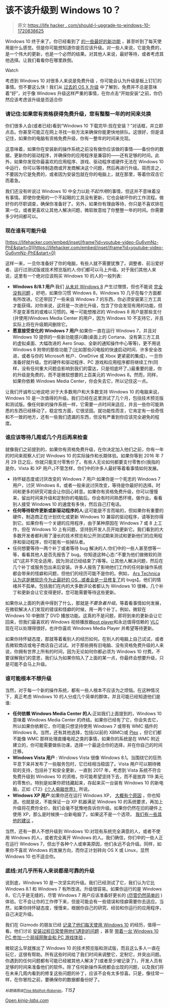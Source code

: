 # 该不该升级到 Windows 10？

> 原文:[https://life hacker . com/should-I-upgrade-to-windows-10-1720838625](https://lifehacker.com/should-i-upgrade-to-windows-10-1720838625)

Windows 10 终于来了。你已经看到了 [的一些最好的新功能](https://lifehacker.com/the-best-new-features-of-windows-10-1680904614) ，甚至听到了每天使用是什么感觉。但是你可能想知道你是否应该升级。对一些人来说，它是免费的，是一个伟大的更新，也是一个必然的结果。对其他人来说，最好等待，或者考虑其他选择。让我们看看你在哪里跌倒。

Watch

考虑到 Windows 10 对很多人来说是免费升级 ，你可能会认为升级是板上钉钉的事情。但不要这么快！我们从 [过去的 OS X 升级](http://lifehacker.com/should-i-upgrade-to-mac-os-x-yosemite-1647176248) 中了解到，免费并不总是意味着“好”，对于像 Windows 升级这样严重的事情，在你点击“开始安装”之前，你仍然应该考虑该升级是否适合你

### 请记住:如果您有资格获得免费升级，您有整整一年的时间来兑换

你们很多人会(或者已经)看到“Windows 10 下载完毕:现在安装？”对话框，并立即点击。你甚至可能正在网上寻找一些方法来确保你能更快地排队。这很好，但是请记住，如果你的电脑有资格免费升级，你有一整年的时间来兑现。

这意味着，如果你在安装新的操作系统之前没有做你应该做的事情——备份你的数据，更新你的驱动程序，并确保你的应用程序是兼容的——还有足够的时间。此外，如果你发现你最喜欢的应用程序、游戏、驱动程序或硬件无法在 Windows 10 中运行，你可以等待制造商或开发商解决这个问题，然后再进行升级。简而言之，不要因为它是免费的，或者因为安装包就在你的电脑上，就在那里，等着你双击它而着急。

我们还没有听说过 Windows 10 中全力以赴*不起作用*的事情，但这并不意味着没有事情。即使你使用的一个不起眼的工具没有更新，它也会破坏你的工作流程。做好你的尽职调查，确保你准备好了。另外，如果你有理由等待，你只是不喜欢排在第一位，或者更喜欢让其他人解决问题，微软故意给了你整整一年的时间。你需要多少时间都可以。

### 现在谁有可能升级

 [https://lifehacker.com/embed/inset/iframe?id=youtube-video-Gu6vmNz-PhE&start=0](https://lifehacker.com/embed/inset/iframe?id=youtube-video-Gu6vmNz-PhE&start=0) 

这样一来，一旦你准备好了你的电脑，有些人就不需要犹豫了。调整者、前沿爱好者、运行过测试版或技术预览版的人:你们都可以马上升级。对于我们其他人来说，这里有一个绝对应该购买 Windows 10 的人的一般列表:

*   **Windows 8/8.1 用户**:我们 [从未对 Windows 8](http://lifehacker.com/why-does-everyone-hate-windows-8-should-i-upgrade-5955229) 产生过憎恨，但也不能说 [完全没有问题](http://lifehacker.com/has-windows-8-improved-1589314066) 。好吧，如果你习惯 Windows 8，Windows 10 几乎在每个方面都有所改进。它还带回了一些来自 Windows 7 的东西，你必须安装第三方工具才能获得。对你来说，这将是一次进化升级，包含了你会发现有用的功能，但不是变革性的或难以习惯的。唯一可能想推迟的 Windows 8 用户是那些支付(并使用)Windows Media Center 的用户，因为 Windows 10 不支持它，并且实际上将在升级期间删除它。
*   **愿意接受变化的 Windows 7 用户**:如果你一直在运行 Windows 7，并且对 Windows 10 提供的一些新功能感兴趣(桌面上的 Cortana、没有第三方工具的虚拟桌面、大幅改进的 Aero Snap、全新的通知操作中心等等)，更不用说 Windows 8 附带的那些功能了(比如那些闪电般的快速启动时间、许多安全改进，或者与你的 Microsoft 帐户、OneDrive 或 Xbox 更紧密的集成)，一旦你准备好就升级。您的硬件和驱动程序、PC 游戏和应用程序都将继续工作(同样，没有任何重大问题会影响到我们的雷达，只是彻底坏了。)最重要的是，你的升级是免费的，而不是微软想要的上百美元的 Windows 8。然而，同样，如果你依赖 Windows Media Center，你会失去它，所以记住这一点。

让我们开诚布公地说吧:对于大多数用户和大多数支持 Windows 10 的电脑来说，Windows 10 是一次值得的升级。我们已经在这里测试了几个月，包括技术预览版和测试版。像任何新的操作系统一样，它需要一点时间来适应，并且一些你可能熟悉的东西已经移动了。稳定性方面，它很坚固。就功能性而言，它肯定有一些奇怪和不一致的地方，还有一些我们遗漏的东西，但没有严重到你应该完全避免的程度。

### 谁应该等待几周或几个月后再来检查

就像我们之前提到的，如果你有资格免费升级，在你决定加入他们之前，你有一年的时间来观察人们对 Windows 10 的实际操作和长期体验。如果你等到 2016 年 7 月 29 日之后，你就只能支付零售价了。有些人无论如何都要支付零售价(我指的是你，Vista 和 XP 用户。)不管怎样，你们中的许多人最好等着看事情如何发展。

*   持怀疑态度或讨厌改变的 Windows 7 用户:如果你是一个死忠的 Windows 7 用户，讨厌 Windows 8，或者一般来说讨厌改变，等待是你最好的选择。时间和更多的研究可能会让你回心转意。如果你有资格免费升级，你可以慢慢来，留出时间来升级和定制你的电脑后。你会有时间熟悉环境，做作业。看看别人接受 Windows 10 的速度有多快，然后自己打电话。
*   **任何等待软件更新或新驱动程序的人**:这可能是不言而喻的，但如果你有重要的硬件，制造商正在计划优化或更新 Windows 10 兼容的驱动程序，请等到你得到它。如果你有一个关键的应用程序，由于某种原因在 Windows 7 或 8 上工作，但在 Windows 10 上有问题，坚持到开发人员开始更新它。我们看到的大多数开发者都利用了漫长的技术预览和公开测试期来测试和更新他们的应用程序和驱动程序，但可能有一些掉队者。
*   任何想要等待一两个补丁或者等待 bug 解决的人:你们中的一些人甚至想等一等，看看其他人是否先报告了 bug。你知道这种心态:“不要为他们做微软的测试”(这并不完全适用，因为测试已经结束了)等等。让其他人解决问题，然后在几个补丁或服务包出来后安装。许多人报告了影响他们工作的任何新操作系统都会带来的怪癖和问题，但他们的经历可能不是你的。例如， [Ars Technica 认为这是微软迄今为止最好的 OS...或者会是一旦修复了](http://arstechnica.com/gadgets/2015/07/review-windows-10-is-the-best-version-yet-once-the-bugs-get-fixed/)的 bugs】。他们的情绪并不孤单。包括我们在内的大多数评论者都认为 Windows 10 很棒，几个补丁和更新会让它变得更好。您可能需要等待这些更新。

如果你从上面的列表中得到了什么，那就是*不要急着升级*。等着看事情如何发展，在微软解决人们发现的错误和怪癖的时候，用一两个补丁。例如，微软在 Windows 10 中删除了 DVD 播放功能。这真的不是问题，即将到来的更新会让它回来，但我们最喜欢的 Windows 视频播放器[pot player](https://potplayer.daum.net/)和永远值得信赖的 [VLC](https://www.videolan.org/vlc/index.html) 现在可以处理得很好。也许你喜欢 Windows Media Player 并希望等待更新。

如果你持怀疑态度，那就等着看别人的经历如何。在别人的电脑上自己试试，或者去微软商店或电子商店自己试试。对于那些拥有旧电脑、没有资格免费升级的人来说，你拥有世界上所有的时间，因为无论如何你都必须为 Windows 10 付费。不要误解我们的意思，我们认为如果你陷入了上面的某一点，你最终会想要升级，只是可能不会马上升级。

### 谁可能根本不想升级

当然，对于每一个新的操作系统，都有一些人根本不应该为之烦恼。在这种情况下，真正考虑 Windows 10 的人分成几个简单的群体，并且可能已经知道他们是谁:

*   **任何依赖 Windows Media Center 的人**:正如我们上面提到的，Windows 10 意味着 Windows Media Center 的终结。如果你已经有了它，你会失去它，所以如果你依赖它，你可能只想坚持使用 Windows 7 或带有 WMC 插件的 Windows 8。当然，还有其他选择，包括(以前的 XBMC)或 [Plex](https://plex.tv/) ，但它们都不能像 WMC 那样处理直播电视之类的事情，如果你的系统是在 WMC 附近建立的，你可能需要做些功课，选择一个最适合你的选择，并在你自己的时间迁移。
*   **Windows Vista 用户** : Windows Vista 很像 Windows 8.1。当围绕它的狂热平息下来并发布了一些服务包时，它已经相当稳固了。Vista 用户可以期待微软的支持，包括补丁和安全更新，一直到 2017 年，考虑到 Vista 系统不符合免费升级到 Windows 10 的资格，你可能希望坚持下去，而不是放弃 119 美元的零售价。特别是如果你把钱藏起来，存起来买一台装有 Windows 10 的新电脑，正如《T2》[《个人电脑世界》](http://www.pcworld.com/article/2949973/windows/the-windows-10-upgrade-who-should-do-it-who-could-wait.html#tk.rss_all) 所说。
*   **Windows XP 用户**:如果你还在运行 Windows XP， [大概有个原因](http://lifehacker.com/what-should-i-do-with-my-old-windows-xp-laptop-493108508) ，你也知道。也就是说，不能保证一台 XP 机器满足 Windows 10 的系统要求，再加上升级将花费你全价，我们会毫不犹豫地告诉你升级。如果你仍然在旧的硬件上使用 XP，那么是时候换一台新电脑了。如果这不是一个选项， [我们有一些其他的建议](https://lifehacker.com/how-to-move-on-after-windows-xp-without-giving-up-your-1556573928) 。

当然，还有一群人不想升级到 Windows 10:对现有系统完全满意的人，或者不使用 Windows 的人，或者完全离开 Windows 的人。我们确信，你们中的一些人正在运行 Windows 7，但出于各种个人或审美原因，他们永远不会升级。同样，如果你不喜欢 Windows 的发展方向，而你正计划转向 OS X 或 Linux，显然 Windows 10 也不适合你。

### 底线:对几乎所有人来说都是可靠的升级

说到底，Windows 10 是一次坚实的升级。我们已经测试了它，我们认为它比 Windows 8.1 和 Windows 7 有所改进。升级很容易。如果你运行的是 Windows 8，它几乎是无缝的，尽管 Windows 7 用户应该准备好更长的 [(尽管仍然简单的](http://gizmodo.com/the-windows-7-upgrade-to-windows-10-isnt-so-scary-after-1720777692) )体验。它不会让你的工作停下来，但是可能会有一些错误和怪癖需要你去适应。当然，如果你持怀疑态度，慢慢来，根据你自己的研究、经验和你运行的应用程序，自己决定升级。

我们在 Gizmodo 的朋友已经 [记录了他们每天使用 Windows 10](http://reviews.gizmodo.com/tag/windows-10) 的经历，值得一看。他们讨论 [安装过程](http://reviews.gizmodo.com/windows-10-day-one-1719864054)[日常使用](http://reviews.gizmodo.com/windows-10-day-two-1720099952)[他们遇到的问题](https://gizmodo.com/windows-10-day-five-1720608388) ，甚至 [带着一台 Windows 10 PC 参加一个局域网聚会和 PC 游戏体验](http://reviews.gizmodo.com/windows-10-days-three-and-four-1720524679) 。

微软这么早就推出了 Windows 10 的技术预览版和测试版，而且这么多人一直在玩它，这很有帮助。所有这些时间给了我们时间来调整它，定制它，并突出问题。你遇到的任何问题都有可能已经被其他人解决了(或者至少被记录了)，开发人员有足够的时间来准备他们的软件。除了任何新操作系统都会出现的问题，以及我们将在未来几周内看到的修复这些问题的补丁，应该不会有太多惊喜。只是，像往常一样，在你冒险之前，要确保你的数据都备份好了。

*<small>标题插图由</small>*[*<small>Tina Mailhot-Roberge</small>*](http://vervex.ca/)*<small>。</small>T15】*

[Open *kinja-labs.com*](http://kinja-labs.com/related-widget/?posts=1720777692,1720775893,1680904614&title=Read%20These%20Before%20You%20Upgrade)